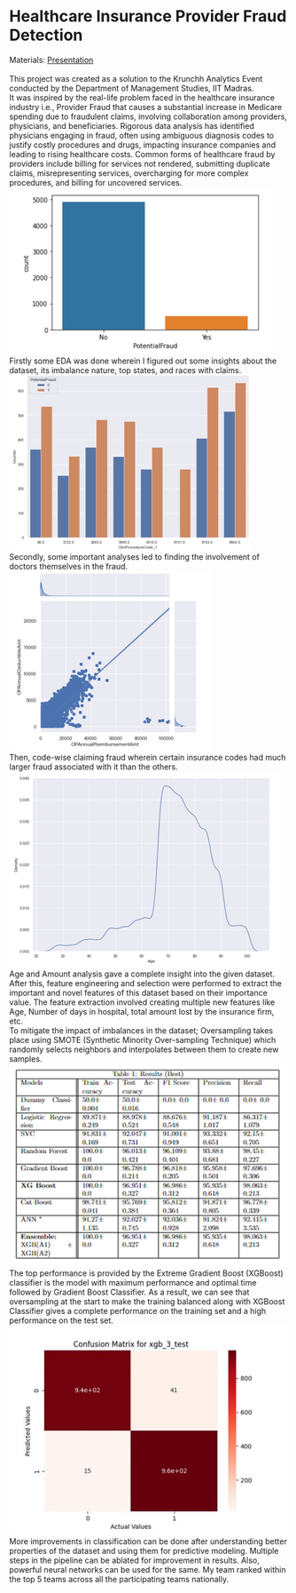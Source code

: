 # Healthcare Insurance Provider Fraud Detection
Materials: [Presentation](https://drive.google.com/drive/folders/1u4yLQPkfKcuXrW601tP3sW95Q4vACmJR?usp=sharing) 
<br>
<br>
This project was created as a solution to the Krunchh Analytics Event conducted by the Department of Management Studies, IIT Madras.
<br>
It was inspired by the real-life problem faced in the healthcare insurance industry i.e., Provider Fraud that causes a substantial increase in Medicare 
spending due to fraudulent claims, involving collaboration among providers, physicians, and beneficiaries. Rigorous data analysis has identified physicians 
engaging in fraud, often using ambiguous diagnosis codes to justify costly procedures and drugs, impacting insurance companies and leading to rising healthcare 
costs. Common forms of healthcare fraud by providers include billing for services not rendered, submitting duplicate claims, misrepresenting services, 
overcharging for more complex procedures, and billing for uncovered services.
<br>
![eda1](images/eda1.png)
<br>
Firstly some EDA was done wherein I figured out some insights about the dataset, its imbalance nature, top states, and races with claims.
<br>
![eda2](images/eda2.png)
<br>
Secondly, some important analyses led to finding the involvement of doctors themselves in the fraud.
<br>
![eda3](images/eda3.png)
<br>
Then, code-wise claiming fraud wherein certain insurance codes had much larger fraud associated with it than the others.
<br>
![eda4](images/eda4.png)
<br>
Age and Amount analysis gave a complete insight into the given dataset.
<br>
After this, feature engineering and selection were performed to extract the important and novel features of this dataset based on their importance value. 
The feature extraction involved creating multiple new features like Age, Number of days in hospital, total amount lost by the insurance firm, etc.
<br>
To mitigate the impact of imbalances in the dataset; Oversampling takes place using SMOTE (Synthetic Minority Over-sampling Technique) which randomly 
selects neighbors and interpolates between them to create new samples.
<br>
![results](images/results.png)
<br>
The top performance is provided by the Extreme Gradient Boost (XGBoost) classifier is the model with maximum performance and optimal time followed by 
Gradient Boost Classifier. As a result, we can see that oversampling at the start to make the training balanced along with XGBoost Classifier gives a 
complete performance on the training set and a high performance on the test set.
<br>
![result_analysis](images/result_analysis.jpg)
<br>
More improvements in classification can be done after understanding better properties of the dataset and using them for predictive modeling. 
Multiple steps in the pipeline can be ablated for improvement in results. Also, powerful neural networks can be used for the same. My team ranked within the 
top 5 teams across all the participating teams nationally.
<br>

